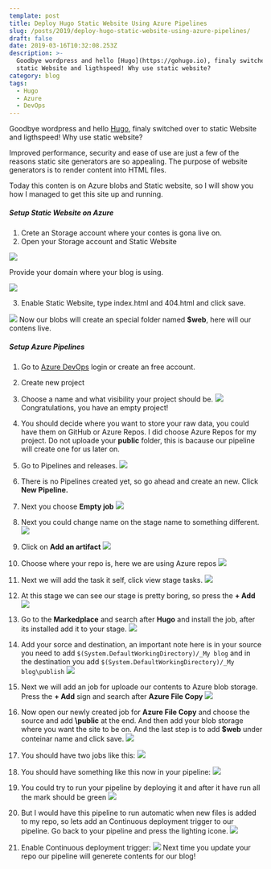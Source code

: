 ```yaml
---
template: post
title: Deploy Hugo Static Website Using Azure Pipelines
slug: /posts/2019/deploy-hugo-static-website-using-azure-pipelines/
draft: false
date: 2019-03-16T10:32:08.253Z
description: >-
  Goodbye wordpress and hello [Hugo](https://gohugo.io), finaly switched over to
  static Website and ligthspeed! Why use static website?
category: blog
tags:
  - Hugo
  - Azure
  - DevOps
---
```

Goodbye wordpress and hello [Hugo](https://gohugo.io), finaly switched over to static Website and ligthspeed! Why use static website?

Improved performance, security and ease of use are just a few of the reasons static site generators are so appealing. The purpose of website generators is to render content into HTML files.

Today this conten is on Azure blobs and Static website, so I will show you how I managed to get this site up and running.
##### Setup Static Website on Azure
1. Crete an Storage account where your contes is gona live on.
2.  Open your Storage account and Static Website

![](/img/2019/Azure1.png)

Provide your domain where your blog is using.

![](/img/2019/Azure18.png)

3. Enable Static Website, type index.html and 404.html and click save.

![](/img/2019/Azure2.png)
Now our blobs will create an special folder named __$web__, here will our contens live.

##### Setup Azure Pipelines
1. Go to [Azure DevOps](https://dev.azure.com/) login or create an free account.
2. Create new project
3. Choose a name and what visibility your project should be.
![](/media/hugo/Azure3.png)
Congratulations, you have an empty project!

4. You should decide where you want to store your raw data, you could have them on GitHub or Azure Repos. I did choose Azure Repos for my project. Do not uploade your __public__ folder, this is bacause our pipeline will create one for us later on.
5. Go to Pipelines and releases.
![](/media/hugo/Azure4.png)
6. There is no Pipelines created yet, so go ahead and create an new. Click __New Pipeline.__
7. Next you choose __Empty job__
![](/media/hugo/Azure5.png)
8. Next you could change name on the stage name to something different.
![](/media/hugo/Azure6.png)
9. Click on __Add an artifact__
![](/media/hugo/Azure7.png)
10. Choose where your repo is, here we are using Azure repos
![](/media/hugo/Azure8.png)
11. Next we will add the task it self, click view stage tasks.
![](/media/hugo/Azure9.png)
12. At this stage we can see our stage is pretty boring, so press the __+ Add__
![](/media/hugo/Azure10.png)
13. Go to the __Markedplace__ and search after __Hugo__ and install the job, after its installed add it to your stage.
![](/media/Azure20.png)
14. Add your sorce and destination, an important note here is in your source you need to add ```$(System.DefaultWorkingDirectory)/_My blog``` and in the destination you add ```$(System.DefaultWorkingDirectory)/_My blog\publish```
![](/img/2019/Azure11.png)
15. Next we will add an job for uploade our contents to Azure blob storage. Press the __+ Add__ sign and search after __Azure File Copy__
![](/img/2019/Azure19.png)
16. Now open our newly created job for __Azure File Copy__ and choose the source and add __\public__ at the end. And then add your blob storage where you want the site to be on. And the last step is to add __$web__ under conteinar name and click save.
![](/img/2019/Azure12.png)
17. You should have two jobs like this:
![](/img/2019/Azure13.png)
18. You should have something like this now in your pipeline:
![](/img/2019/Azure14.png)
19. You could try to run your pipeline by deploying it and after it have run all the mark should be green
![](/img/2019/Azure15.png)
20. But I would have this pipeline to run automatic when new files is added to my repo, so lets add an Continuous deployment trigger to our pipeline. Go back to your pipeline and press the lighting icone.
![](/img/2019/Azure16.png)
21. Enable Continuous deployment trigger:
![](/img/2019/Azure17.png)
Next time you update your repo our pipeline will generete contents for our blog!
